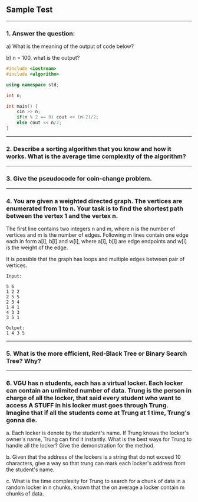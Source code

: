## Sample Test 

---
### 1. Answer the question:

a) What is the meaning of the output of code below?

b) n = 100, what is the output?

```cpp
#include <iostream>
#include <algorithm>

using namespace std;

int n;

int main() {
    cin >> n;
    if(n % 2 == 0) cout << (n-2)/2;
    else cout << n/2; 
}
```

---

### 2. Describe a sorting algorithm that you know and how it works. What is the average time complexity of the algorithm?

---

### 3. Give the pseudocode for coin-change problem.


--- 
### 4. You are given a weighted directed graph. The vertices are enumerated from 1 to n. Your task is to find the shortest path between the vertex 1 and the vertex n.

The first line contains two integers n and m, where n is the number of vertices and m is the number of edges. Following m lines contain one edge each in form a[i], b[i] and w[i], where a[i], b[i] are edge endpoints and w[i] is the weight of the edge.

It is possible that the graph has loops and multiple edges between pair of vertices.

```
Input:

5 6
1 2 2
2 5 5
2 3 4
1 4 1
4 3 3
3 5 1

Output: 
1 4 3 5 
```

---
### 5. What is the more efficient, Red-Black Tree or Binary Search Tree? Why?


---
### 6. VGU has n students, each has a virtual locker. Each locker can contain an unlimited number of data. Trung is the person in charge of all the locker, that said every student who want to access A STUFF in his locker must goes through Trung. Imagine that if all the students come at Trung at 1 time, Trung's gonna die.
a. Each locker is denote by the student's name. If Trung knows the locker's owner's name, Trung can find it instantly. What is the best ways for Trung to handle all the locker?
Give the demonstration for the method.

b. Given that the address of the lockers is a string that do not exceed 10 characters, give a way so that trung can mark each locker's address from the student's name.

c. What is the time complexity for Trung to search for a chunk of data in a random locker in n chunks, known that the on average a locker contain m chunks of data.